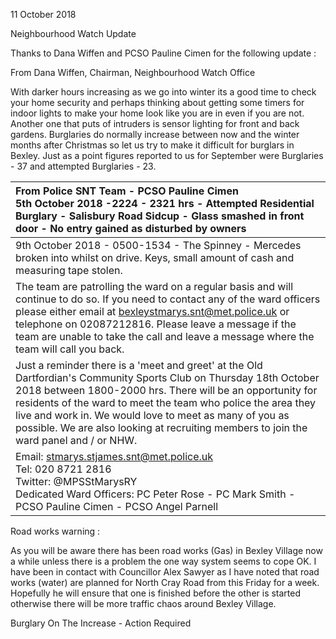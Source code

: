 11 October 2018

Neighbourhood Watch Update

Thanks to Dana Wiffen and PCSO Pauline Cimen for the following update :

From Dana Wiffen, Chairman, Neighbourhood Watch Office

With darker hours increasing as we go into winter its a good time to check your home security and perhaps thinking about getting some timers for indoor lights to make your home look like you are in even if you are not. Another one that puts of intruders is sensor lighting for front and back gardens. Burglaries do normally increase between now and the winter months after Christmas so let us try to make it difficult for burglars in Bexley. Just as a point figures reported to us for September were Burglaries - 37 and attempted Burglaries - 23.

| From Police SNT Team - PCSO Pauline Cimen <br>5th October 2018 -2224 - 2321 hrs - Attempted Residential Burglary - Salisbury Road Sidcup - Glass smashed in front door - No entry gained as disturbed by owners                                                                                                                                                                                     |
| :-------------------------------------------------------------------------------------------------------------------------------------------------------------------------------------------------------------------------------------------------------------------------------------------------------------------------------------------------------------------------------------------------- |
| 9th October 2018 - 0500-1534 - The Spinney - Mercedes broken into whilst on drive. Keys, small amount of cash and measuring tape stolen.                                                                                                                                                                                                                                                            |
| The team are patrolling the ward on a regular basis and will continue to do so. If you need to contact any of the ward officers please either email at bexleystmarys.snt@met.police.uk or telephone on 02087212816. Please leave a message if the team are unable to take the call and leave a message where the team will call you back.                                                           |
| Just a reminder there is a 'meet and greet' at the Old Dartfordian's Community Sports Club on Thursday 18th October 2018 between 1800-2000 hrs. There will be an opportunity for residents of the ward to meet the team who police the area they live and work in. We would love to meet as many of you as possible. We are also looking at recruiting members to join the ward panel and / or NHW. |
| Email: stmarys.stjames.snt@met.police.uk <br>Tel: 020 8721 2816 <br>Twitter: @MPSStMarysRY <br>Dedicated Ward Officers: PC Peter Rose - PC Mark Smith - PCSO Pauline Cimen - PCSO Angel Parnell                                                                                                                                                                                                     |

Road works warning :

As you will be aware there has been road works (Gas) in Bexley Village now a while unless there is a problem the one way system seems to cope OK. I have been in contact with Councillor Alex Sawyer as I have noted that road works (water) are planned for North Cray Road from this Friday for a week. Hopefully he will ensure that one is finished before the other is started otherwise there will be more traffic chaos around Bexley Village.

Burglary On The Increase - Action Required

